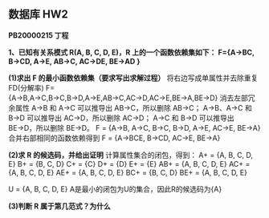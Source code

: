 ## 数据库 HW2

**PB20000215 丁程**

**1、已知有关系模式 R(A, B, C, D, E)，R 上的一个函数依赖集如下：**
**F={A→BC, B→CD, A→E, AB→C, AC→DE, BE→AD }**

**(1)求出 F 的最小函数依赖集（要求写出求解过程）**
将右边写成单属性并去除重复FD(分解率)
F={A→B,A→C,B→C,B→D,A→E,AB→C,AC→D,AC→E,BE→A,BE→D}
消去左部冗余属性
A→B 和 A→C 可以推导出 AB→C，所以删除 AB→C；
A→B、A→C 和 B→D 可以推导出 AC→D，所以删除 AC→D；
A→C 和 B→D 可以推导出 BE→D，所以删除 BE→D。
F = {A→B, A→C, B→C, B→D, A→E, AC→E, BE→A}
合并右部相同的函数依赖得到
F = {A→BCE, B→CD, AC→E, BE→A}


**(2)求 R 的候选码，并给出证明**
计算属性集合的闭包，得到：
A+ = {A, B, C, D, E}
B+ = {B, C, D}
C+ = {C}
D+ = {D}
E+ = {E}
AB+ = {A, B, C, D, E}
AC+ = {A, B, C, D, E}
AE+ = {A, B, C, D, E}
BC+ = {B, C, D}
BE+ = {A, B, C, D, E}

U = {A, B, C, D, E}
A是最小的闭包为U的集合，因此R的候选码为{A}

**(3)判断 R 属于第几范式？为什么**